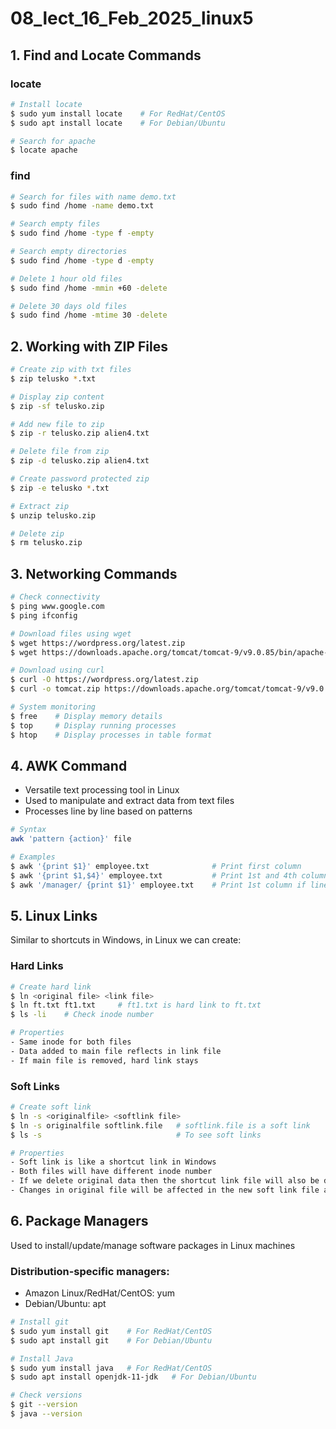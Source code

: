 # 08_lect_16_Feb_2025_linux5

## 1. Find and Locate Commands
### locate
```bash
# Install locate
$ sudo yum install locate    # For RedHat/CentOS
$ sudo apt install locate    # For Debian/Ubuntu

# Search for apache
$ locate apache
```

### find
```bash
# Search for files with name demo.txt
$ sudo find /home -name demo.txt

# Search empty files
$ sudo find /home -type f -empty

# Search empty directories
$ sudo find /home -type d -empty

# Delete 1 hour old files
$ sudo find /home -mmin +60 -delete

# Delete 30 days old files
$ sudo find /home -mtime 30 -delete
```

## 2. Working with ZIP Files
```bash
# Create zip with txt files
$ zip telusko *.txt

# Display zip content
$ zip -sf telusko.zip

# Add new file to zip
$ zip -r telusko.zip alien4.txt

# Delete file from zip
$ zip -d telusko.zip alien4.txt

# Create password protected zip
$ zip -e telusko *.txt

# Extract zip
$ unzip telusko.zip

# Delete zip
$ rm telusko.zip
```

## 3. Networking Commands
```bash
# Check connectivity
$ ping www.google.com
$ ping ifconfig

# Download files using wget
$ wget https://wordpress.org/latest.zip
$ wget https://downloads.apache.org/tomcat/tomcat-9/v9.0.85/bin/apache-tomcat-9.0.85.zip

# Download using curl
$ curl -O https://wordpress.org/latest.zip
$ curl -o tomcat.zip https://downloads.apache.org/tomcat/tomcat-9/v9.0.85/bin/apache-tomcat-9.0.85.zip

# System monitoring
$ free    # Display memory details
$ top     # Display running processes
$ htop    # Display processes in table format
```

## 4. AWK Command
- Versatile text processing tool in Linux
- Used to manipulate and extract data from text files
- Processes line by line based on patterns

```bash
# Syntax
awk 'pattern {action}' file

# Examples
$ awk '{print $1}' employee.txt              # Print first column
$ awk '{print $1,$4}' employee.txt           # Print 1st and 4th column
$ awk '/manager/ {print $1}' employee.txt    # Print 1st column if line contains 'manager'
```

## 5. Linux Links
Similar to shortcuts in Windows, in Linux we can create:

### Hard Links
```bash
# Create hard link
$ ln <original file> <link file>
$ ln ft.txt ft1.txt     # ft1.txt is hard link to ft.txt
$ ls -li    # Check inode number

# Properties
- Same inode for both files
- Data added to main file reflects in link file
- If main file is removed, hard link stays
```

### Soft Links
```bash
# Create soft link
$ ln -s <originalfile> <softlink file>
$ ln -s originalfile softlink.file   # softlink.file is a soft link
$ ls -s                              # To see soft links

# Properties
- Soft link is like a shortcut link in Windows
- Both files will have different inode number
- If we delete original data then the shortcut link file will also be deleted
- Changes in original file will be affected in the new soft link file as well
```

## 6. Package Managers
Used to install/update/manage software packages in Linux machines

### Distribution-specific managers:
- Amazon Linux/RedHat/CentOS: yum
- Debian/Ubuntu: apt

```bash
# Install git
$ sudo yum install git    # For RedHat/CentOS
$ sudo apt install git    # For Debian/Ubuntu

# Install Java
$ sudo yum install java   # For RedHat/CentOS
$ sudo apt install openjdk-11-jdk   # For Debian/Ubuntu

# Check versions
$ git --version
$ java --version
```